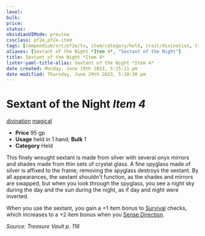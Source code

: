 ```yaml
---
level:
bulk:
price:
status:
obsidianUIMode: preview
cssclass: pf2e,pf2e-item
tags: [compendium/src/pf2e/tv, item/category/held, trait/divination, trait/magical]
aliases: [Sextant of the Night *Item 4*, "Sextant of the Night"]
title: Sextant of the Night *Item 4*
linter-yaml-title-alias: Sextant of the Night *Item 4*
date created: Monday, June 19th 2023, 5:15:11 pm
date modified: Thursday, June 29th 2023, 5:30:30 pm
---
```


# Sextant of the Night *Item 4*

[divination](rules/traits/divination.md) [magical](rules/traits/magical.md)  

- **Price** 95 gp
- **Usage** held in 1 hand; **Bulk** 1
- **Category** Held

This finely wrought sextant is made from silver with several onyx mirrors and shades made from thin sets of crystal glass. A fine spyglass made of silver is affixed to the frame; removing the spyglass destroys the sextant. By all appearances, the sextant shouldn't function, as the shades and mirrors are swapped, but when you look through the spyglass, you see a night sky during the day and the sun during the night, as if day and night were inverted.

When you use the sextant, you gain a +1 item bonus to [Survival](compendium/skills.md#Survival) checks, which increases to a +2 item bonus when you [Sense Direction](rules/actions/sense-direction.md).

*Source: Treasure Vault p. 116*
